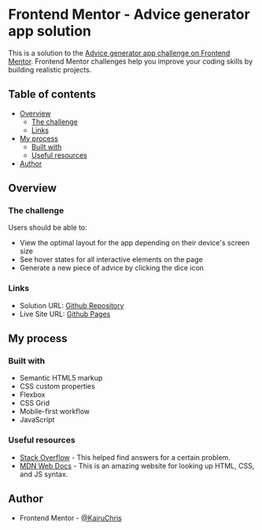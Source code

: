 # Frontend Mentor - Advice generator app solution

This is a solution to the [Advice generator app challenge on Frontend Mentor](https://www.frontendmentor.io/challenges/advice-generator-app-QdUG-13db). Frontend Mentor challenges help you improve your coding skills by building realistic projects.

## Table of contents

- [Overview](#overview)
  - [The challenge](#the-challenge)
  - [Links](#links)
- [My process](#my-process)
  - [Built with](#built-with)
  - [Useful resources](#useful-resources)
- [Author](#author)

## Overview

### The challenge

Users should be able to:

- View the optimal layout for the app depending on their device's screen size
- See hover states for all interactive elements on the page
- Generate a new piece of advice by clicking the dice icon

### Links

- Solution URL: [Github Repository](https://github.com/KairuChris/advice-generator-app)
- Live Site URL: [Github Pages](https://kairuchris.github.io/advice-generator-app/)

## My process

### Built with

- Semantic HTML5 markup
- CSS custom properties
- Flexbox
- CSS Grid
- Mobile-first workflow
- JavaScript

### Useful resources

- [Stack Overflow](https://stackoverflow.com/) - This helped find answers for a certain problem.
- [MDN Web Docs](https://developer.mozilla.org/en-US/) - This is an amazing website for looking up HTML, CSS, and JS syntax.

## Author

- Frontend Mentor - [@KairuChris](https://www.frontendmentor.io/profile/KairuChris)


